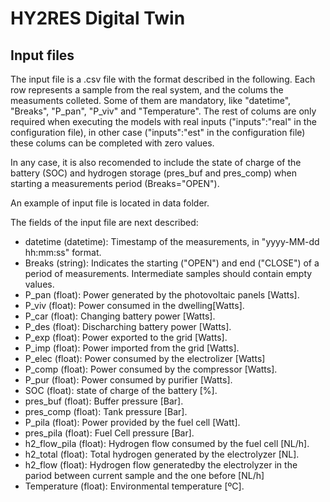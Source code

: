 # HY2RES Digital Twin



## Input files

The input file is a .csv file with the format described in the following. Each row represents a sample from the real system, and the colums the measuments colleted. Some of them are mandatory, like "datetime", "Breaks", "P_pan", "P_viv" and "Temperature". The rest of colums are only required when executing the models with real inputs ("inputs":"real" in the configuration file), in other case ("inputs":"est" in the configuration file) these colums can be completed with zero values.

In any case, it is also recomended to include the state of charge of the battery (SOC) and hydrogen storage (pres_buf and pres_comp) when starting a measurements period (Breaks="OPEN").

An example of input file is located in data folder.

The fields of the input file are next described:

* datetime (datetime): Timestamp of the measurements, in "yyyy-MM-dd hh:mm:ss" format.
* Breaks (string): Indicates the starting ("OPEN") and end ("CLOSE") of a period of measurements. Intermediate samples should contain empty values.
* P_pan (float): Power generated by the photovoltaic panels [Watts].
* P_viv (float): Power consumed in the dwelling[Watts].
* P_car (float): Changing battery power [Watts].
* P_des (float): Discharching battery power [Watts].
* P_exp (float): Power exported to the grid [Watts].
* P_imp (float): Power imported from the grid [Watts].
* P_elec (float): Power consumed by the electrolizer [Watts]
* P_comp (float): Power consumed by the compressor [Watts].
* P_pur (float): Power consumed by purifier [Watts].
* SOC (float): state of charge of the battery [%].
* pres_buf (float): Buffer pressure [Bar].
* pres_comp (float): Tank pressure [Bar].
* P_pila (float): Power provided by the fuel cell [Watt].
* pres_pila (float): Fuel Cell pressure [Bar].
* h2_flow_pila (float): Hydrogen flow consumed by the fuel cell [NL/h].
* h2_total (float): Total hydrogen generated by the electrolyzer [NL].
* h2_flow (float): Hydrogen flow generatedby the electrolyzer in the pariod between current sample and the one before [NL/h]
* Temperature (float): Environmental temperature [ºC].
